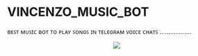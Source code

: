 # VINCENZO_MUSIC_BOT
ʙᴇꜱᴛ  ᴍᴜꜱɪᴄ  ʙᴏᴛ  ᴛᴏ  ᴘʟᴀʏ  ꜱᴏɴɢꜱ  ɪɴ  ᴛᴇʟᴇɢʀᴀᴍ  ᴠᴏɪᴄᴇ  ᴄʜᴀᴛꜱ ..................
<p align="center">
  <img src="./etc/vincenzo.gif">
